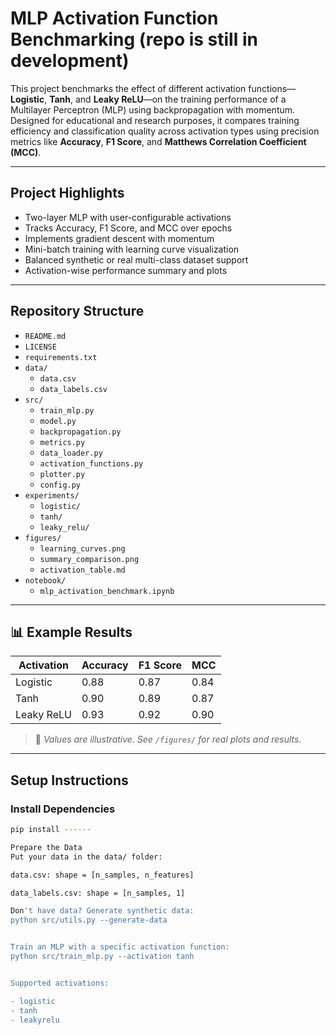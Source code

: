 # MLP Activation Function Benchmarking (repo is still in development)

This project benchmarks the effect of different activation functions—**Logistic**, **Tanh**, and **Leaky ReLU**—on the training performance of a Multilayer Perceptron (MLP) using backpropagation with momentum. Designed for educational and research purposes, it compares training efficiency and classification quality across activation types using precision metrics like **Accuracy**, **F1 Score**, and **Matthews Correlation Coefficient (MCC)**.

---

## Project Highlights

-  Two-layer MLP with user-configurable activations
-  Tracks Accuracy, F1 Score, and MCC over epochs
-  Implements gradient descent with momentum
-  Mini-batch training with learning curve visualization
-  Balanced synthetic or real multi-class dataset support
-  Activation-wise performance summary and plots

---

##  Repository Structure
- `README.md`
- `LICENSE`
- `requirements.txt`
- `data/`
  - `data.csv`
  - `data_labels.csv`
- `src/`
  - `train_mlp.py`
  - `model.py`
  - `backpropagation.py`
  - `metrics.py`
  - `data_loader.py`
  - `activation_functions.py`
  - `plotter.py`
  - `config.py`
- `experiments/`
  - `logistic/`
  - `tanh/`
  - `leaky_relu/`
- `figures/`
  - `learning_curves.png`
  - `summary_comparison.png`
  - `activation_table.md`
- `notebook/`
  - `mlp_activation_benchmark.ipynb`


---

## 📊 Example Results

| Activation   | Accuracy | F1 Score | MCC    |
|--------------|----------|----------|--------|
| Logistic     | 0.88     | 0.87     | 0.84   |
| Tanh         | 0.90     | 0.89     | 0.87   |
| Leaky ReLU   | 0.93     | 0.92     | 0.90   |

> 📌 *Values are illustrative. See `/figures/` for real plots and results.*

---

##  Setup Instructions

### Install Dependencies
```bash
pip install ------

Prepare the Data
Put your data in the data/ folder:

data.csv: shape = [n_samples, n_features]

data_labels.csv: shape = [n_samples, 1]

Don't have data? Generate synthetic data:
python src/utils.py --generate-data


Train an MLP with a specific activation function:
python src/train_mlp.py --activation tanh


Supported activations:

- logistic
- tanh
- leakyrelu



